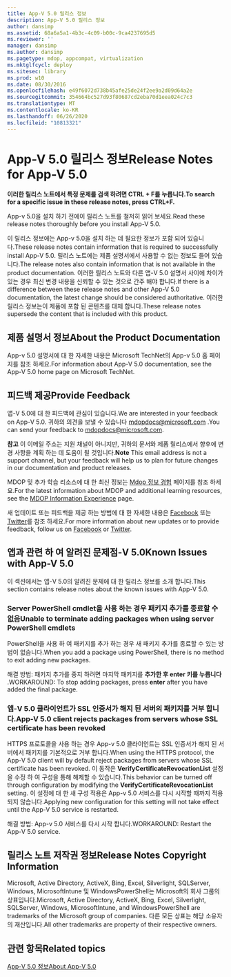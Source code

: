```yaml
---
title: App-V 5.0 릴리스 정보
description: App-V 5.0 릴리스 정보
author: dansimp
ms.assetid: 68a6a5a1-4b3c-4c09-b00c-9ca4237695d5
ms.reviewer: ''
manager: dansimp
ms.author: dansimp
ms.pagetype: mdop, appcompat, virtualization
ms.mktglfcycl: deploy
ms.sitesec: library
ms.prod: w10
ms.date: 08/30/2016
ms.openlocfilehash: e49f6072d738b45afe25de24f2ee9a2d09d64a2e
ms.sourcegitcommit: 354664bc527d93f80687cd2eba70d1eea024c7c3
ms.translationtype: MT
ms.contentlocale: ko-KR
ms.lasthandoff: 06/26/2020
ms.locfileid: "10813321"
---
```

# <span data-ttu-id="6bc07-103">App-V 5.0 릴리스 정보</span><span class="sxs-lookup"><span data-stu-id="6bc07-103">Release Notes for App-V 5.0</span></span>


**<span data-ttu-id="6bc07-104">이러한 릴리스 노트에서 특정 문제를 검색 하려면 CTRL + F를 누릅니다.</span><span class="sxs-lookup"><span data-stu-id="6bc07-104">To search for a specific issue in these release notes, press CTRL+F.</span></span>**

<span data-ttu-id="6bc07-105">App-v 5.0을 설치 하기 전에이 릴리스 노트를 철저히 읽어 보세요.</span><span class="sxs-lookup"><span data-stu-id="6bc07-105">Read these release notes thoroughly before you install App-V 5.0.</span></span>

<span data-ttu-id="6bc07-106">이 릴리스 정보에는 App-v 5.0을 설치 하는 데 필요한 정보가 포함 되어 있습니다.</span><span class="sxs-lookup"><span data-stu-id="6bc07-106">These release notes contain information that is required to successfully install App-V 5.0.</span></span> <span data-ttu-id="6bc07-107">릴리스 노트에는 제품 설명서에서 사용할 수 없는 정보도 들어 있습니다.</span><span class="sxs-lookup"><span data-stu-id="6bc07-107">The release notes also contain information that is not available in the product documentation.</span></span> <span data-ttu-id="6bc07-108">이러한 릴리스 노트와 다른 앱-V 5.0 설명서 사이에 차이가 있는 경우 최신 변경 내용을 신뢰할 수 있는 것으로 간주 해야 합니다.</span><span class="sxs-lookup"><span data-stu-id="6bc07-108">If there is a difference between these release notes and other App-V 5.0 documentation, the latest change should be considered authoritative.</span></span> <span data-ttu-id="6bc07-109">이러한 릴리스 정보는이 제품에 포함 된 콘텐츠를 대체 합니다.</span><span class="sxs-lookup"><span data-stu-id="6bc07-109">These release notes supersede the content that is included with this product.</span></span>

## <span data-ttu-id="6bc07-110">제품 설명서 정보</span><span class="sxs-lookup"><span data-stu-id="6bc07-110">About the Product Documentation</span></span>


<span data-ttu-id="6bc07-111">App-v 5.0 설명서에 대 한 자세한 내용은 Microsoft TechNet의 App-v 5.0 홈 페이지를 참조 하세요.</span><span class="sxs-lookup"><span data-stu-id="6bc07-111">For information about App-V 5.0 documentation, see the App-V 5.0 home page on Microsoft TechNet.</span></span>

## <span data-ttu-id="6bc07-112">피드백 제공</span><span class="sxs-lookup"><span data-stu-id="6bc07-112">Provide Feedback</span></span>


<span data-ttu-id="6bc07-113">앱-V 5.0에 대 한 피드백에 관심이 있습니다.</span><span class="sxs-lookup"><span data-stu-id="6bc07-113">We are interested in your feedback on App-V 5.0.</span></span> <span data-ttu-id="6bc07-114">귀하의 의견을 보낼 수 있습니다 <mdopdocs@microsoft.com> .</span><span class="sxs-lookup"><span data-stu-id="6bc07-114">You can send your feedback to <mdopdocs@microsoft.com>.</span></span>

<span data-ttu-id="6bc07-115">**참고**  이 이메일 주소는 지원 채널이 아니지만, 귀하의 문서와 제품 릴리스에서 향후에 변경 사항을 계획 하는 데 도움이 될 것입니다.</span><span class="sxs-lookup"><span data-stu-id="6bc07-115">**Note** This email address is not a support channel, but your feedback will help us to plan for future changes in our documentation and product releases.</span></span>

 

<span data-ttu-id="6bc07-116">MDOP 및 추가 학습 리소스에 대 한 최신 정보는 [Mdop 정보 경험](https://go.microsoft.com/fwlink/p/?LinkId=236032) 페이지를 참조 하세요.</span><span class="sxs-lookup"><span data-stu-id="6bc07-116">For the latest information about MDOP and additional learning resources, see the [MDOP Information Experience](https://go.microsoft.com/fwlink/p/?LinkId=236032) page.</span></span>

<span data-ttu-id="6bc07-117">새 업데이트 또는 피드백을 제공 하는 방법에 대 한 자세한 내용은 [Facebook](https://go.microsoft.com/fwlink/p/?LinkId=242445) 또는 [Twitter](https://go.microsoft.com/fwlink/p/?LinkId=242447)를 참조 하세요.</span><span class="sxs-lookup"><span data-stu-id="6bc07-117">For more information about new updates or to provide feedback, follow us on [Facebook](https://go.microsoft.com/fwlink/p/?LinkId=242445) or [Twitter](https://go.microsoft.com/fwlink/p/?LinkId=242447).</span></span>

## <span data-ttu-id="6bc07-118">앱과 관련 하 여 알려진 문제점-V 5.0</span><span class="sxs-lookup"><span data-stu-id="6bc07-118">Known Issues with App-V 5.0</span></span>


<span data-ttu-id="6bc07-119">이 섹션에서는 앱-V 5.0의 알려진 문제에 대 한 릴리스 정보를 소개 합니다.</span><span class="sxs-lookup"><span data-stu-id="6bc07-119">This section contains release notes about the known issues with App-V 5.0.</span></span>

### <span data-ttu-id="6bc07-120">Server PowerShell cmdlet을 사용 하는 경우 패키지 추가를 종료할 수 없음</span><span class="sxs-lookup"><span data-stu-id="6bc07-120">Unable to terminate adding packages when using server PowerShell cmdlets</span></span>

<span data-ttu-id="6bc07-121">PowerShell을 사용 하 여 패키지를 추가 하는 경우 새 패키지 추가를 종료할 수 있는 방법이 없습니다.</span><span class="sxs-lookup"><span data-stu-id="6bc07-121">When you add a package using PowerShell, there is no method to exit adding new packages.</span></span>

<span data-ttu-id="6bc07-122">해결 방법: 패키지 추가를 중지 하려면 마지막 패키지를 **추가한 후 enter 키를 누릅니다** .</span><span class="sxs-lookup"><span data-stu-id="6bc07-122">WORKAROUND: To stop adding packages, press **enter** after you have added the final package.</span></span>

### <a href="" id="-------------app-v-5-0-client-rejects-packages-from-servers-whose-ssl-certificate-has-been-revoked"></a> <span data-ttu-id="6bc07-123">앱-V 5.0 클라이언트가 SSL 인증서가 해지 된 서버의 패키지를 거부 합니다.</span><span class="sxs-lookup"><span data-stu-id="6bc07-123">App-V 5.0 client rejects packages from servers whose SSL certificate has been revoked</span></span>

<span data-ttu-id="6bc07-124">HTTPS 프로토콜을 사용 하는 경우 App-v 5.0 클라이언트는 SSL 인증서가 해지 된 서버에서 패키지를 기본적으로 거부 합니다.</span><span class="sxs-lookup"><span data-stu-id="6bc07-124">When using the HTTPS protocol, the App-V 5.0 client will by default reject packages from servers whose SSL certificate has been revoked.</span></span> <span data-ttu-id="6bc07-125">이 동작은 **VerifyCertificateRevocationList** 설정을 수정 하 여 구성을 통해 해제할 수 있습니다.</span><span class="sxs-lookup"><span data-stu-id="6bc07-125">This behavior can be turned off through configuration by modifying the **VerifyCertificateRevocationList** setting.</span></span> <span data-ttu-id="6bc07-126">이 설정에 대 한 새 구성 적용은 App-v 5.0 서비스를 다시 시작할 때까지 적용 되지 않습니다.</span><span class="sxs-lookup"><span data-stu-id="6bc07-126">Applying new configuration for this setting will not take effect until the App-V 5.0 service is restarted.</span></span>

<span data-ttu-id="6bc07-127">해결 방법: App-v 5.0 서비스를 다시 시작 합니다.</span><span class="sxs-lookup"><span data-stu-id="6bc07-127">WORKAROUND: Restart the App-V 5.0 service.</span></span>

## <span data-ttu-id="6bc07-128">릴리스 노트 저작권 정보</span><span class="sxs-lookup"><span data-stu-id="6bc07-128">Release Notes Copyright Information</span></span>


<span data-ttu-id="6bc07-129">Microsoft, Active Directory, ActiveX, Bing, Excel, Silverlight, SQLServer, Windows, MicrosoftIntune 및 WindowsPowerShell는 Microsoft의 회사 그룹의 상표입니다.</span><span class="sxs-lookup"><span data-stu-id="6bc07-129">Microsoft, Active Directory, ActiveX, Bing, Excel, Silverlight, SQLServer, Windows, MicrosoftIntune, and WindowsPowerShell are trademarks of the Microsoft group of companies.</span></span> <span data-ttu-id="6bc07-130">다른 모든 상표는 해당 소유자의 재산입니다.</span><span class="sxs-lookup"><span data-stu-id="6bc07-130">All other trademarks are property of their respective owners.</span></span>








## <span data-ttu-id="6bc07-131">관련 항목</span><span class="sxs-lookup"><span data-stu-id="6bc07-131">Related topics</span></span>


[<span data-ttu-id="6bc07-132">App-V 5.0 정보</span><span class="sxs-lookup"><span data-stu-id="6bc07-132">About App-V 5.0</span></span>](about-app-v-50.md)

 

 





